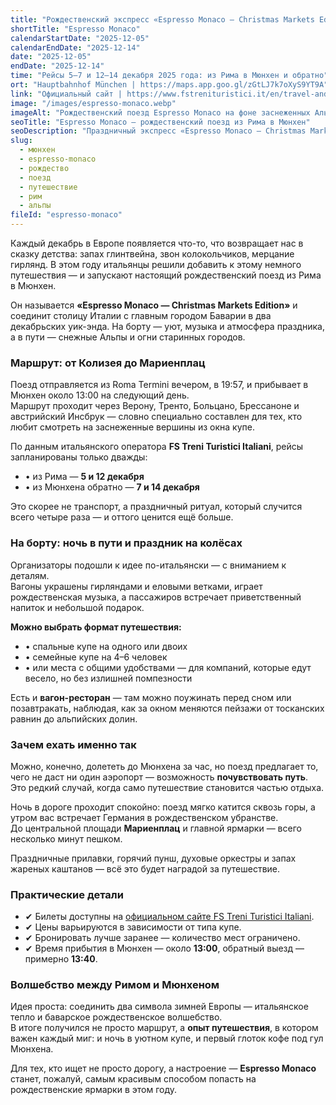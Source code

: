 ```yaml
---
title: "Рождественский экспресс «Espresso Monaco — Christmas Markets Edition»"
shortTitle: "Espresso Monaco"
calendarStartDate: "2025-12-05"
calendarEndDate: "2025-12-14"
date: "2025-12-05"
endDate: "2025-12-14"
time: "Рейсы 5–7 и 12–14 декабря 2025 года: из Рима в Мюнхен и обратно"
ort: "Hauptbahnhof München | https://maps.app.goo.gl/zGtLJ7k7oXyS9YT9A"
link: "Официальный сайт | https://www.fstrenituristici.it/en/travel-and-culture/espresso-monaco-mercatini.html"
image: "/images/espresso-monaco.webp"
imageAlt: "Рождественский поезд Espresso Monaco на фоне заснеженных Альп"
seoTitle: "Espresso Monaco — рождественский поезд из Рима в Мюнхен"
seoDescription: "Праздничный экспресс «Espresso Monaco — Christmas Markets Edition»: из Рима в Мюнхен в декабре 2025 года, через Альпы и города Европы с рождественской атмосферой."
slug:
  - мюнхен
  - espresso-monaco
  - рождество
  - поезд
  - путешествие
  - рим
  - альпы
fileId: "espresso-monaco"
---
```


Каждый декабрь в Европе появляется что-то, что возвращает нас в сказку детства: запах глинтвейна, звон колокольчиков, мерцание гирлянд. В этом году итальянцы решили добавить к этому немного путешествия — и запускают настоящий рождественский поезд из Рима в Мюнхен.

Он называется **«Espresso Monaco — Christmas Markets Edition»** и соединит столицу Италии с главным городом Баварии в два декабрьских уик-энда. На борту — уют, музыка и атмосфера праздника, а в пути — снежные Альпы и огни старинных городов.

### Маршрут: от Колизея до Мариенплац

Поезд отправляется из Roma Termini вечером, в 19:57, и прибывает в Мюнхен около 13:00 на следующий день.  
Маршрут проходит через Верону, Тренто, Больцано, Брессаноне и австрийский Инсбрук — словно специально составлен для тех, кто любит смотреть на заснеженные вершины из окна купе.

По данным итальянского оператора **FS Treni Turistici Italiani**, рейсы запланированы только дважды:
- • из Рима — **5 и 12 декабря**  
- • из Мюнхена обратно — **7 и 14 декабря**

Это скорее не транспорт, а праздничный ритуал, который случится всего четыре раза — и оттого ценится ещё больше.

### На борту: ночь в пути и праздник на колёсах

Организаторы подошли к идее по-итальянски — с вниманием к деталям.  
Вагоны украшены гирляндами и еловыми ветками, играет рождественская музыка, а пассажиров встречает приветственный напиток и небольшой подарок.

**Можно выбрать формат путешествия:**
- • спальные купе на одного или двоих  
- • семейные купе на 4–6 человек  
- • или места с общими удобствами — для компаний, которые едут весело, но без излишней помпезности

Есть и **вагон-ресторан** — там можно поужинать перед сном или позавтракать, наблюдая, как за окном меняются пейзажи от тосканских равнин до альпийских долин.

### Зачем ехать именно так

Можно, конечно, долететь до Мюнхена за час, но поезд предлагает то, чего не даст ни один аэропорт — возможность **почувствовать путь**.  
Это редкий случай, когда само путешествие становится частью отдыха.

Ночь в дороге проходит спокойно: поезд мягко катится сквозь горы, а утром вас встречает Германия в рождественском убранстве.  
До центральной площади **Мариенплац** и главной ярмарки — всего несколько минут пешком.

Праздничные прилавки, горячий пунш, духовые оркестры и запах жареных каштанов — всё это будет наградой за путешествие.

### Практические детали

- ✔ Билеты доступны на [официальном сайте FS Treni Turistici Italiani](https://www.fstrenituristici.it/en/travel-and-culture/espresso-monaco-mercatini.html).  
- ✔ Цены варьируются в зависимости от типа купе.  
- ✔ Бронировать лучше заранее — количество мест ограничено.  
- ✔ Время прибытия в Мюнхен — около **13:00**, обратный выезд — примерно **13:40**.

### Волшебство между Римом и Мюнхеном

Идея проста: соединить два символа зимней Европы — итальянское тепло и баварское рождественское волшебство.  
В итоге получился не просто маршрут, а **опыт путешествия**, в котором важен каждый миг: и ночь в уютном купе, и первый глоток кофе под гул Мюнхена.

Для тех, кто ищет не просто дорогу, а настроение — **Espresso Monaco** станет, пожалуй, самым красивым способом попасть на рождественские ярмарки в этом году.
